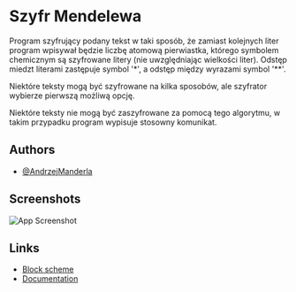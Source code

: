 
# Szyfr Mendelewa

Program szyfrujący podany tekst w taki sposób, że zamiast kolejnych liter program wpisywał będzie liczbę atomową pierwiastka, którego symbolem chemicznym są szyfrowane litery (nie uwzględniając wielkości liter). Odstęp miedzt literami zastępuje symbol '*', a odstęp między wyrazami symbol '**'.

Niektóre teksty mogą być szyfrowane na kilka sposobów, ale szyfrator wybierze pierwszą możliwą opcję.

Niektóre teksty nie mogą być zaszyfrowane za pomocą tego algorytmu, w takim przypadku program wypisuje stosowny komunikat.


## Authors

- [@AndrzejManderla](https://github.com/BialySztorm)


## Screenshots

![App Screenshot](https://raw.githubusercontent.com/BialySztorm/Studia/master/Programowanie/Project1/PrintScreen_13_11_2022.png)

## Links

- [Block scheme](https://polslpl-my.sharepoint.com/:u:/g/personal/am305303_student_polsl_pl/ERJuhPZykthGkGuDxxxPou0BPFmR0rWmMqeSchDLREi78A?e=1PXQ6W)
- [Documentation](https://polslpl-my.sharepoint.com/:w:/g/personal/am305303_student_polsl_pl/EWDRh_Soo7VDkSwZxLeePEEBCFTmf2JAlZrTrBYjw5mFpw?e=2QCSab)

